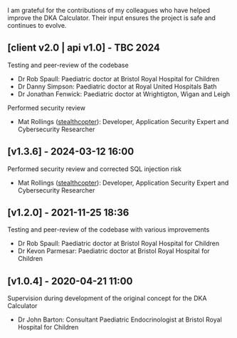 I am grateful for the contributions of my colleagues who have helped improve the DKA Calculator. Their input ensures the project is safe and continues to evolve.

## [client v2.0 | api v1.0] - TBC 2024

Testing and peer-review of the codebase

- Dr Rob Spaull: Paediatric doctor at Bristol Royal Hospital for Children
- Dr Danny Simpson: Paediatric doctor at Royal United Hospitals Bath
- Dr Jonathan Fenwick: Paediatric doctor at Wrightigton, Wigan and Leigh

Performed security review

- Mat Rollings ([stealthcopter](https://sec.stealthcopter.com/)): Developer, Application Security Expert and Cybersecurity Researcher

## [v1.3.6] - 2024-03-12 16:00

Performed security review and corrected SQL injection risk

- Mat Rollings ([stealthcopter](https://sec.stealthcopter.com/)): Developer, Application Security Expert and Cybersecurity Researcher

## [v1.2.0] - 2021-11-25 18:36

Testing and peer-review of the codebase with various improvements

- Dr Rob Spaull: Paediatric doctor at Bristol Royal Hospital for Children
- Dr Kevon Parmesar: Paediatric doctor at Bristol Royal Hospital for Children

## [v1.0.4] - 2020-04-21 11:00

Supervision during development of the original concept for the DKA Calculator

- Dr John Barton: Consultant Paediatric Endocrinologist at Bristol Royal Hospital for Children
